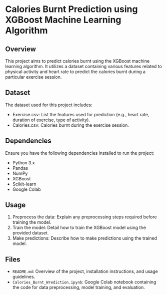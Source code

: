 
# Calories Burnt Prediction using XGBoost Machine Learning Algorithm

## Overview
This project aims to predict calories burnt using the XGBoost machine learning algorithm. It utilizes a dataset containing various features related to physical activity and heart rate to predict the calories burnt during a particular exercise session.

## Dataset
The dataset used for this project includes:
- Exercise.csv: List the features used for prediction (e.g., heart rate, duration of exercise, type of activity).
- Calories.csv: Calories burnt during the exercise session.

## Dependencies
Ensure you have the following dependencies installed to run the project:
- Python 3.x
- Pandas
- NumPy
- XGBoost
- Scikit-learn
- Google Colab



## Usage
1. Preprocess the data: Explain any preprocessing steps required before training the model.
2. Train the model: Detail how to train the XGBoost model using the provided dataset.
3. Make predictions: Describe how to make predictions using the trained model.

## Files
- `README.md`: Overview of the project, installation instructions, and usage guidelines.
- `Calories_Burnt_Wrediction.ipynb`: Google Colab notebook containing the code for data preprocessing, model training, and evaluation.







